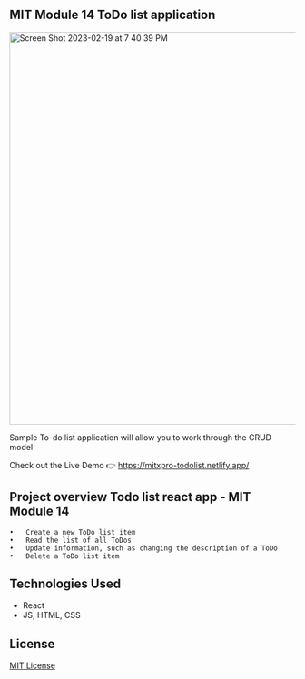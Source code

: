 ## MIT Module 14 ToDo list application 

<img width="692" alt="Screen Shot 2023-02-19 at 7 40 39 PM" src="https://user-images.githubusercontent.com/114783191/219985753-bb9b4b4c-c4d3-496c-8ddf-7d660238216d.png">

Sample To-do list application will allow you to work through the CRUD model

Check out the Live Demo 👉 https://mitxpro-todolist.netlify.app/

## Project overview Todo list react app - MIT Module 14

	•	Create a new ToDo list item
	•	Read the list of all ToDos
	•	Update information, such as changing the description of a ToDo
	•	Delete a ToDo list item

## Technologies Used
 
 - React
 - JS, HTML, CSS

## License
[MIT License](LICENSE)
